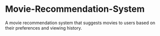 # Movie-Recommendation-System

A movie recommendation system that suggests movies to users based on their preferences and viewing history.
